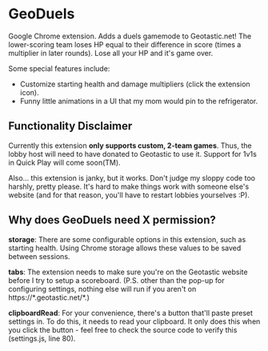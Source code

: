 # GeoDuels
Google Chrome extension. Adds a duels gamemode to Geotastic.net! The lower-scoring team loses HP equal to their difference in score (times a multiplier in later rounds). Lose all your HP and it's game over.

Some special features include:
- Customize starting health and damage multipliers (click the extension icon).
- Funny little animations in a UI that my mom would pin to the refrigerator.

## Functionality Disclaimer

Currently this extension **only supports custom, 2-team games**. Thus, the lobby host will need to have donated to Geotastic to use it. Support for 1v1s in Quick Play will come soon(TM).

Also... this extension is janky, but it works. Don't judge my sloppy code too harshly, pretty please. It's hard to make things work with someone else's website (and for that reason, you'll have to restart lobbies yourselves :P).

## Why does GeoDuels need X permission?

**storage**: There are some configurable options in this extension, such as starting health. Using Chrome storage allows these values to be saved between sessions.

**tabs**: The extension needs to make sure you're on the Geotastic website before I try to setup a scoreboard. (P.S. other than the pop-up for configuring settings, nothing else will run if you aren't on https://*.geotastic.net/\*.)

**clipboardRead**: For your convenience, there's a button that'll paste preset settings in. To do this, it needs to read your clipboard. It only does this when you click the button - feel free to check the source code to verify this (settings.js, line 80).
